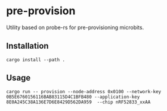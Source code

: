 # pre-provision

Utility based on probe-rs for pre-provisioning microbits.

## Installation

```
cargo install --path .
```

## Usage

```
cargo run -- provision --node-address 0x0100 --network-key 0B5E6760156116BAB83115D4C1BFB480 --application-key 8E0A245C38A136E7D6E8429D562DA959  --chip nRF52833_xxAA
```

